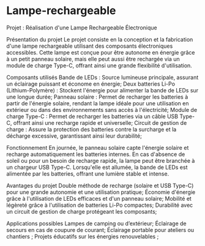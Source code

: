 # Lampe-rechargeable
Projet : Réalisation d'une Lampe Rechargeable Électronique

Présentation du projet
Le projet consiste en la conception et la fabrication d'une lampe rechargeable utilisant des composants électroniques accessibles. Cette lampe est conçue pour être autonome en énergie grâce à un petit panneau solaire, mais elle peut aussi être rechargée via un module de charge Type-C, offrant ainsi une grande flexibilité d'utilisation.

Composants utilisés
Bande de LEDs : Source lumineuse principale, assurant un éclairage puissant et économe en énergie; 
Deux batteries Li-Po (Lithium-Polymère) : Stockent l'énergie pour alimenter la bande de LEDs sur une longue durée; 
Panneau solaire : Permet de recharger les batteries à partir de l'énergie solaire, rendant la lampe idéale pour une utilisation en extérieur ou dans des environnements sans accès à l'électricité; 
Module de charge Type-C : Permet de recharger les batteries via un câble USB Type-C, offrant ainsi une recharge rapide et universelle; 
Circuit de gestion de charge : Assure la protection des batteries contre la surcharge et la décharge excessive, garantissant ainsi leur durabilité; 

Fonctionnement
En journée, le panneau solaire capte l'énergie solaire et recharge automatiquement les batteries internes.
En cas d'absence de soleil ou pour un besoin de recharge rapide, la lampe peut être branchée à un chargeur USB Type-C.
Lorsqu'elle est allumée, la bande de LEDs est alimentée par les batteries, offrant une lumière stable et intense.

Avantages du projet
Double méthode de recharge (solaire et USB Type-C) pour une grande autonomie et une utilisation pratique; 
Économie d'énergie grâce à l'utilisation de LEDs efficaces et d'un panneau solaire; 
Mobilité et légèreté grâce à l'utilisation de batteries Li-Po compactes; 
Durabilité avec un circuit de gestion de charge protégeant les composants; 

Applications possibles
Lampes de camping ou d’extérieur; 
Éclairage de secours en cas de coupure de courant; 
Éclairage portable pour ateliers ou chantiers ; 
Projets éducatifs sur les énergies renouvelables ;
